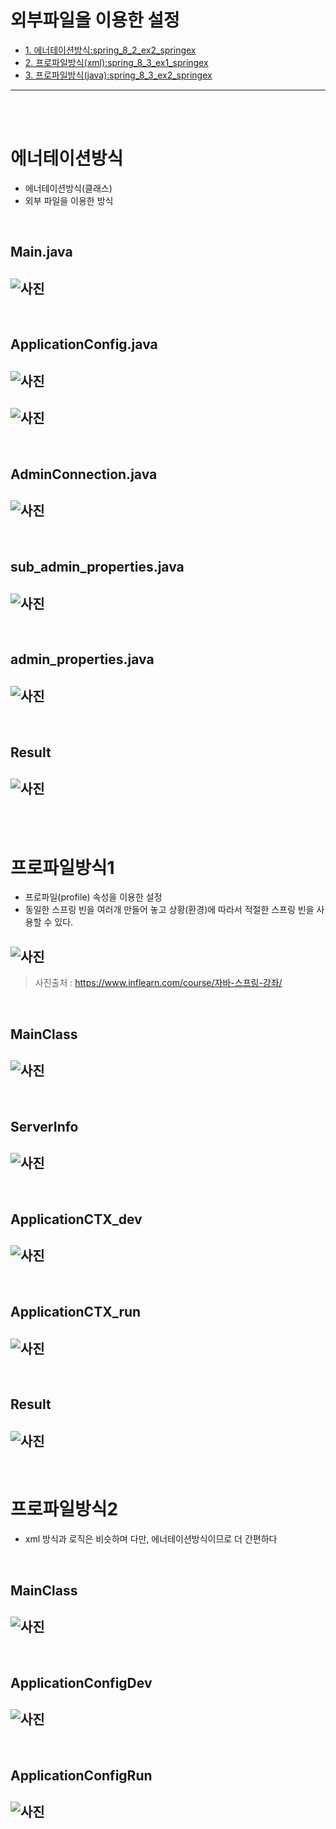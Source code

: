 # 외부파일을 이용한 설정

* [1. 에너테이션방식:spring_8_2_ex2_springex](#에너테이션방식)
* [2. 프로파일방식(xml):spring_8_3_ex1_springex](#프로파일방식1)
* [3. 프로파일방식(java):spring_8_3_ex2_springex](#프로파일방식2)

<hr/>

<br/>
<br/>

# 에너테이션방식
- 에너테이션방식(클래스)
- 외부 파일을 이용한 방식

<br/>

## Main.java 
## ![사진](https://github.com/leedongjoon121/SpringFramework_study/blob/lecture10/img/MainClass_java.PNG?raw=true)


<br/>

## ApplicationConfig.java 
## ![사진](https://github.com/leedongjoon121/SpringFramework_study/blob/lecture10/img/ApplicationConfig1_java.PNG?raw=true)

## ![사진](https://github.com/leedongjoon121/SpringFramework_study/blob/lecture10/img/ApplicationConfig2_java.PNG?raw=true)



<br/>

## AdminConnection.java
## ![사진](https://github.com/leedongjoon121/SpringFramework_study/blob/lecture10/img/AdminConnection_java.PNG?raw=true)

<br/>

## sub_admin_properties.java
## ![사진](https://github.com/leedongjoon121/SpringFramework_study/blob/lecture10/img/sub_admin_properties.PNG?raw=true)

<br/>

## admin_properties.java
## ![사진](https://github.com/leedongjoon121/SpringFramework_study/blob/lecture10/img/admin_properties.PNG?raw=true)

<br/>

## Result
## ![사진](https://github.com/leedongjoon121/SpringFramework_study/blob/lecture10/img/result.PNG?raw=true)


<br/>
<br/>

# 프로파일방식1
- 프로파일(profile) 속성을 이용한 설정
- 동일한 스프링 빈을 여러개 만들어 놓고 상황(환경)에 따라서 적절한 스프링 빈을 사용할 수 있다.

## ![사진](https://github.com/leedongjoon121/SpringFramework_study/blob/lecture10/img/theory.PNG?raw=true)

> 사진출처 : https://www.inflearn.com/course/자바-스프링-강좌/

<br/>

## MainClass
## ![사진](https://github.com/leedongjoon121/SpringFramework_study/blob/lecture10/img/8_3-Mainclass.PNG?raw=true)

<br/>

## ServerInfo
## ![사진](https://github.com/leedongjoon121/SpringFramework_study/blob/lecture10/img/8_3-ServerInfo.PNG?raw=true)

<br/>

## ApplicationCTX_dev
## ![사진](https://github.com/leedongjoon121/SpringFramework_study/blob/lecture10/img/8-3-applicationCTX_dev.PNG?raw=true)

<br/>

## ApplicationCTX_run
## ![사진](https://github.com/leedongjoon121/SpringFramework_study/blob/lecture10/img/applicationCTX_run.PNG?raw=true)

<br/>

## Result
## ![사진](https://github.com/leedongjoon121/SpringFramework_study/blob/lecture10/img/result.PNG?raw=true)

<br/>


# 프로파일방식2
- xml 방식과 로직은 비슷하며 다만, 에너테이션방식이므로 더 간편하다

<br/>

## MainClass
## ![사진](https://github.com/leedongjoon121/SpringFramework_study/blob/lecture10/img/8_3-2-Mainclass.PNG?raw=true)


<br/>

## ApplicationConfigDev
## ![사진](https://github.com/leedongjoon121/SpringFramework_study/blob/lecture10/img/8_3-2-ApplicationConfigDev.PNG?raw=true)


<br/>

## ApplicationConfigRun
## ![사진](https://github.com/leedongjoon121/SpringFramework_study/blob/lecture10/img/8_3-2-ApplicationConfigRun.PNG?raw=true)



